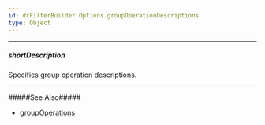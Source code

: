 ```yaml
---
id: dxFilterBuilder.Options.groupOperationDescriptions
type: Object
---
```

---
##### shortDescription
Specifies group operation descriptions.

---
#####See Also#####
- [groupOperations](/Documentation/ApiReference/UI_Widgets/dxFilterBuilder/Configuration/#groupOperations)